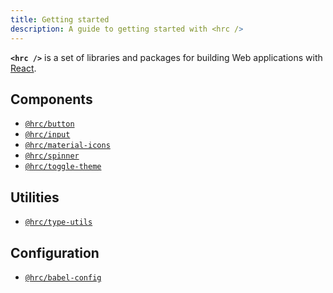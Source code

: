 ```yaml
---
title: Getting started
description: A guide to getting started with <hrc />
---
```


**`<hrc />`** is a set of libraries and packages for building Web applications
with [React](https://react.dev/).

## Components

- [`@hrc/button`](/hrc/packages/button)
- [`@hrc/input`](/hrc/packages/input)
- [`@hrc/material-icons`](/hrc/packages/material-icons)
- [`@hrc/spinner`](/hrc/packages/spinner)
- [`@hrc/toggle-theme`](/hrc/packages/toggle-theme)

## Utilities

- [`@hrc/type-utils`](/hrc/packages/type-utils)

## Configuration

- [`@hrc/babel-config`](/hrc/packages/babel-config)
